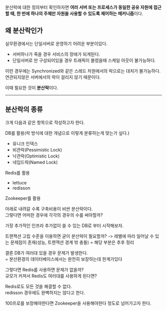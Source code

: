 분산락에 대한 정의부터 확인하자면 **여러 서버 또는 프로세스가 동일한 공유 자원에 접근할 때, 한 번에 하나의 주체만 자원을 사용할 수 있도록 제어하는 메커니즘**이다.

## 왜 분산락인가

실무환경에서는 단일서버로 운영하기 어려운 부분이있다.

- 서버하나가 죽을 경우 서비스의 장애가 되게된다.
- 단일서버로 만 구성되어있을 경우 트래픽이 몰렸을때 스케일 아웃이 불가능하다.

이런 경우에는 Synchronized와 같은 스레드 차원에서의 락으로는 대처가 불가능하다.  
연관되지않은 서버에서의 락이 걸리지 않기 때문이다.  

이때 필요한 것이 **분산락**이다.

---

## 분산락의 종류

크게 다음과 같은 항목으로 작성하고자 한다.

DB를 활용(락 방식에 대한 개념으로 이렇게 분류하는게 맞는가 싶다.)
- 유니크 인덱스
- 비관락(Pessimistic Lock)
- 낙관락(Optimistic Lock)
- 네임드락(Named Lock)

Redis를 활용
- lettuce
- redisson

Zookeeper를 활용

아래로 내려갈 수록 구축비용이 비싼 분산락이다.  
그렇다면 어떠한 경우에 각각의 경우의 수를 써야할까?  

가장 추가적인 인프라 추가없이 쓸 수 있는 DB로 부터 시작해보자. 

트랜잭션 고립 수준을 이용하면 굳이 분산락이 필요할까? 
-> 레벨에 따라 일어날 수 있는 문제점이 존재(성능, 트랜잭션 경계 밖 충돌) = 해당 부분은 추후 정리

결론 DB가 여러대 있을 경우 문제가 발생한다.  
= 분산환경의 데이터베이스에서는 완전히 보장하는데 한계가있다

그렇다면 Redis를 사용하면 문제가 없을까?  
규모가 커져서 Redis도 여러대를 사용하게 된다면?  

Redis로도 모든 것을 해결할 수 없다.  
redisson 경우에도 완벽하지는 않다고 한다.  

100프로를 보장해야한다면 Zookeeper을 사용해야한다 정도로 넘어가고자 한다.  
